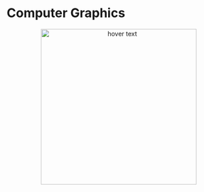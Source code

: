 # Computer Graphics
<p align="center">
  <img src="C:\\Users\\Ibrahim Patwary\\Desktop\\Computer Graphics\\1.png" width="350" title="hover text">
</p>